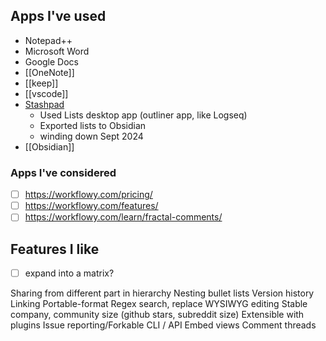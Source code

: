 

## Apps I've used
- Notepad++
- Microsoft Word
- Google Docs
- [[OneNote]]
- [[keep]]
- [[vscode]]
- [Stashpad](https://www.stashpad.com/)
    - Used Lists desktop app (outliner app, like Logseq)
    - Exported lists to Obsidian
    - winding down Sept 2024
- [[Obsidian]]

### Apps I've considered
- [ ] https://workflowy.com/pricing/
- [ ] https://workflowy.com/features/
- [ ] https://workflowy.com/learn/fractal-comments/

## Features I like
- [ ] expand into a matrix?

Sharing from different part in hierarchy
Nesting bullet lists
Version history
Linking
Portable-format
Regex search, replace
WYSIWYG editing
Stable company, community size (github stars, subreddit size)
Extensible with plugins
Issue reporting/Forkable
CLI / API
Embed views
Comment threads